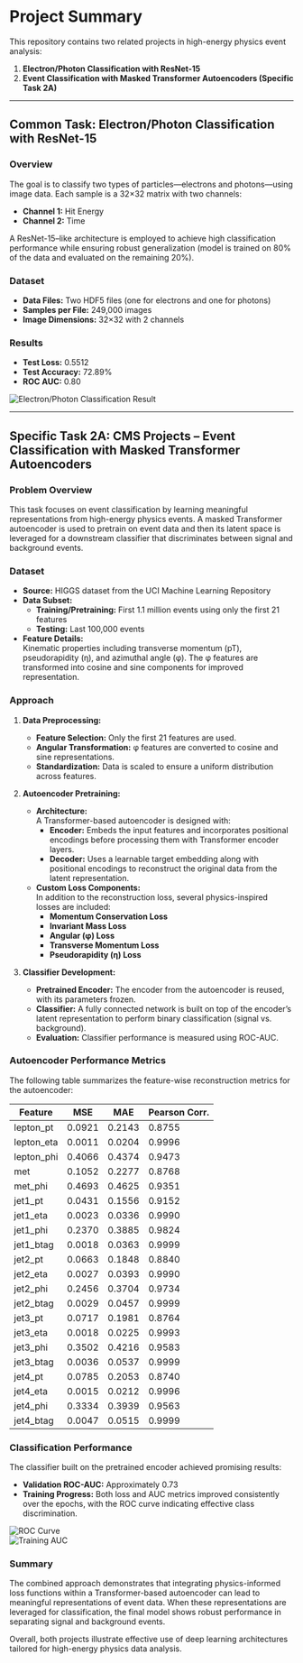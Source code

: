 # Project Summary

This repository contains two related projects in high-energy physics event analysis:

1. **Electron/Photon Classification with ResNet-15**  
2. **Event Classification with Masked Transformer Autoencoders (Specific Task 2A)**

---

## Common Task: Electron/Photon Classification with ResNet-15

### Overview
The goal is to classify two types of particles—electrons and photons—using image data. Each sample is a 32×32 matrix with two channels:
- **Channel 1:** Hit Energy
- **Channel 2:** Time

A ResNet-15–like architecture is employed to achieve high classification performance while ensuring robust generalization (model is trained on 80% of the data and evaluated on the remaining 20%).

### Dataset
- **Data Files:** Two HDF5 files (one for electrons and one for photons)
- **Samples per File:** 249,000 images
- **Image Dimensions:** 32×32 with 2 channels

### Results
- **Test Loss:** 0.5512  
- **Test Accuracy:** 72.89%  
- **ROC AUC:** 0.80

![Electron/Photon Classification Result](https://github.com/user-attachments/assets/41b7158b-8ba8-47c7-b3d4-8c5af9509bd3)

---

## Specific Task 2A: CMS Projects – Event Classification with Masked Transformer Autoencoders

### Problem Overview
This task focuses on event classification by learning meaningful representations from high-energy physics events. A masked Transformer autoencoder is used to pretrain on event data and then its latent space is leveraged for a downstream classifier that discriminates between signal and background events.

### Dataset
- **Source:** HIGGS dataset from the UCI Machine Learning Repository
- **Data Subset:**
  - **Training/Pretraining:** First 1.1 million events using only the first 21 features
  - **Testing:** Last 100,000 events
- **Feature Details:**  
  Kinematic properties including transverse momentum (pT), pseudorapidity (η), and azimuthal angle (φ). The φ features are transformed into cosine and sine components for improved representation.

### Approach
1. **Data Preprocessing:**
   - **Feature Selection:** Only the first 21 features are used.
   - **Angular Transformation:** φ features are converted to cosine and sine representations.
   - **Standardization:** Data is scaled to ensure a uniform distribution across features.

2. **Autoencoder Pretraining:**
   - **Architecture:**  
     A Transformer-based autoencoder is designed with:
     - **Encoder:** Embeds the input features and incorporates positional encodings before processing them with Transformer encoder layers.
     - **Decoder:** Uses a learnable target embedding along with positional encodings to reconstruct the original data from the latent representation.
   - **Custom Loss Components:**  
     In addition to the reconstruction loss, several physics-inspired losses are included:
     - **Momentum Conservation Loss**
     - **Invariant Mass Loss**
     - **Angular (φ) Loss**
     - **Transverse Momentum Loss**
     - **Pseudorapidity (η) Loss**

3. **Classifier Development:**
   - **Pretrained Encoder:** The encoder from the autoencoder is reused, with its parameters frozen.
   - **Classifier:** A fully connected network is built on top of the encoder’s latent representation to perform binary classification (signal vs. background).
   - **Evaluation:** Classifier performance is measured using ROC-AUC.

### Autoencoder Performance Metrics

The following table summarizes the feature-wise reconstruction metrics for the autoencoder:

| Feature      | MSE    | MAE    | Pearson Corr. |
|--------------|--------|--------|---------------|
| lepton_pt    | 0.0921 | 0.2143 | 0.8755        |
| lepton_eta   | 0.0011 | 0.0204 | 0.9996        |
| lepton_phi   | 0.4066 | 0.4374 | 0.9473        |
| met          | 0.1052 | 0.2277 | 0.8768        |
| met_phi      | 0.4693 | 0.4625 | 0.9351        |
| jet1_pt      | 0.0431 | 0.1556 | 0.9152        |
| jet1_eta     | 0.0023 | 0.0336 | 0.9990        |
| jet1_phi     | 0.2370 | 0.3885 | 0.9824        |
| jet1_btag    | 0.0018 | 0.0363 | 0.9999        |
| jet2_pt      | 0.0663 | 0.1848 | 0.8840        |
| jet2_eta     | 0.0027 | 0.0393 | 0.9990        |
| jet2_phi     | 0.2456 | 0.3704 | 0.9734        |
| jet2_btag    | 0.0029 | 0.0457 | 0.9999        |
| jet3_pt      | 0.0717 | 0.1981 | 0.8764        |
| jet3_eta     | 0.0018 | 0.0225 | 0.9993        |
| jet3_phi     | 0.3502 | 0.4216 | 0.9583        |
| jet3_btag    | 0.0036 | 0.0537 | 0.9999        |
| jet4_pt      | 0.0785 | 0.2053 | 0.8740        |
| jet4_eta     | 0.0015 | 0.0212 | 0.9996        |
| jet4_phi     | 0.3334 | 0.3939 | 0.9563        |
| jet4_btag    | 0.0047 | 0.0515 | 0.9999        |

### Classification Performance

The classifier built on the pretrained encoder achieved promising results:

- **Validation ROC-AUC:** Approximately 0.73
- **Training Progress:** Both loss and AUC metrics improved consistently over the epochs, with the ROC curve indicating effective class discrimination.

![ROC Curve](https://github.com/user-attachments/assets/621035c4-045f-4d6c-a8e4-91a5396da075)  
![Training AUC](https://github.com/user-attachments/assets/fdf1f18b-1235-45d0-aa76-1bea8b0d35f0)

### Summary
The combined approach demonstrates that integrating physics-informed loss functions within a Transformer-based autoencoder can lead to meaningful representations of event data. When these representations are leveraged for classification, the final model shows robust performance in separating signal and background events.

Overall, both projects illustrate effective use of deep learning architectures tailored for high-energy physics data analysis.
